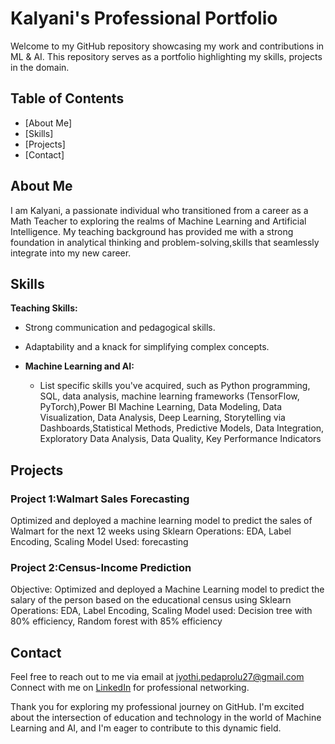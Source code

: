 # Kalyani's Professional Portfolio

Welcome to my GitHub repository showcasing my work and contributions in ML & AI.
This repository serves as a portfolio highlighting my skills, projects in the domain.

## Table of Contents
- [About Me]
- [Skills]
- [Projects]
- [Contact]

## About Me
I am Kalyani, a passionate individual who transitioned from a career as a Math Teacher to exploring the realms of Machine Learning and Artificial Intelligence. My teaching background has provided me with a strong foundation in analytical thinking and problem-solving,skills that seamlessly integrate into my new career.

## Skills
**Teaching Skills:**
  - Strong communication and pedagogical skills.
  - Adaptability and a knack for simplifying complex concepts.

- **Machine Learning and AI:**
  - List specific skills you've acquired, such as Python programming, SQL,
 data analysis, machine learning frameworks (TensorFlow, PyTorch),Power BI
 Machine Learning, Data Modeling, Data Visualization, Data Analysis, Deep Learning, Storytelling via Dashboards,Statistical Methods, Predictive Models, Data Integration, 
 Exploratory Data Analysis, Data Quality, Key Performance Indicators

## Projects
### Project 1:Walmart Sales Forecasting 
Optimized and deployed a machine learning model to predict the sales of Walmart for the next 12 weeks using Sklearn Operations: EDA, Label Encoding, Scaling 
Model Used: forecasting 
### Project 2:Census-Income Prediction 
Objective: Optimized and deployed a Machine Learning model to predict the salary of the person based on the educational census using Sklearn Operations: EDA, Label Encoding, Scaling 
Model used: Decision tree with 80% efficiency, Random forest with 85% efficiency

## Contact
Feel free to reach out to me via email at jyothi.pedaprolu27@gmail.com
Connect with me on [LinkedIn](https://www.linkedin.com/in/jyothi-pedaprolu/)
for professional networking.

Thank you for exploring my professional journey on GitHub.
I'm excited about the intersection of education and technology in the world of Machine Learning and AI, and I'm eager to contribute to this dynamic field.

